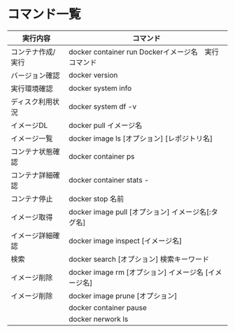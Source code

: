 # コマンド一覧
| 実行内容          | コマンド                                             |
| ----------------- | ---------------------------------------------------- |
| コンテナ作成/実行 | docker container run Dockerイメージ名　実行コマンド  |
| バージョン確認    | docker version                                       |
| 実行環境確認      | docker system info                                   |
| ディスク利用状況  | docker system df -v                                  |
| イメージDL        | docker pull イメージ名                               |
| イメージ一覧      | docker image ls [オプション] [レポジトリ名]          |
| コンテナ状態確認  | docker container ps                                  |
| コンテナ詳細確認  | docker container stats -                             |
| コンテナ停止      | docker stop 名前                                     |
| イメージ取得      | docker image pull [オプション] イメージ名[:タグ名]   |
| イメージ詳細確認  | docker image inspect [イメージ名]                    |
| 検索              | docker search [オプション] 検索キーワード            |
| イメージ削除      | docker image rm [オプション] イメージ名 [イメージ名] |
| イメージ削除      | docker image prune [オプション]                      |
|                   | docker container pause                               |
|                   | docker nerwork ls                                    |